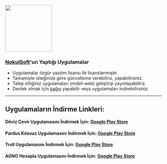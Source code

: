 <a href="http://nokulsoft.com"><img src="https://user-images.githubusercontent.com/20879375/48089293-32d7e380-e215-11e8-9a12-264073de981f.png" align="center" height="150" width="150"></a>

### [NokulSoft](http://nokulsoft.com/)'un Yaptığı Uygulamalar

* Uygulamalar özgür yazılım lisansı ile lisanslanmıştır.
* Tamamiyle isteğinize göre güncelleme verebiliriz, yapabilirsiniz.
* Talep ettiğiniz uygulamaları (mobil-web) geliştirip yayınlayabiliriz.
* Destek olmak için [bağış](https://ilteriskesk.github.io/bagis) yapabilir veya uygulamaları indirebilirsiniz.

---------------

## Uygulamaların İndirme Linkleri:

#### Döviz Çevir Uygulamasını İndirmek İçin: [Google Play Store](https://play.google.com/store/apps/details?id=nokulsoft.paradonustur)

#### Pardus Kılavuz Uygulamasını İndirmek İçin: [Google Play Store](https://play.google.com/store/apps/details?id=nokulsoft.pardusklavuz)

#### Troll Uygulamasını İndirmek İçin: [Google Play Store](https://play.google.com/store/apps/details?id=ilteriskeskin.troll)

#### AGNO Hesapla Uygulamasını İndirmek İçin: [Google Play Store](https://play.google.com/store/apps/details?id=nokulsoft.agnohesapla)
